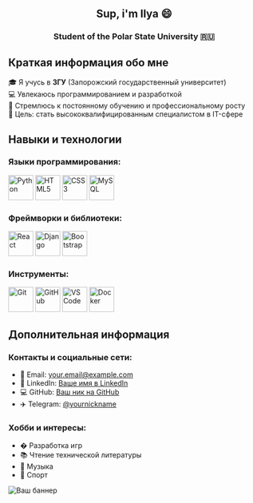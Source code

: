 <div align="center">
  
## Sup, i'm Ilya 😄
### Student of the Polar State University 🇷🇺

</div>

## Краткая информация обо мне

🎓 Я учусь в **ЗГУ** (Запорожский государственный университет)  
💻 Увлекаюсь программированием и разработкой  
🚀 Стремлюсь к постоянному обучению и профессиональному росту  
🎯 Цель: стать высококвалифицированным специалистом в IT-сфере  

## Навыки и технологии

### Языки программирования:
<img src="https://cdn.jsdelivr.net/gh/devicons/devicon/icons/python/python-original.svg" width="50" title="Python" /> <img src="https://cdn.jsdelivr.net/gh/devicons/devicon/icons/html5/html5-original.svg" width="50" title="HTML5" /> <img src="https://cdn.jsdelivr.net/gh/devicons/devicon/icons/css3/css3-original.svg" width="50" title="CSS3" /> <img src="https://cdn.jsdelivr.net/gh/devicons/devicon/icons/mysql/mysql-original.svg" width="50" title="MySQL" />

### Фреймворки и библиотеки:
<img src="https://cdn.jsdelivr.net/gh/devicons/devicon/icons/react/react-original.svg" width="50" title="React" />
<img src="https://cdn.jsdelivr.net/gh/devicons/devicon/icons/django/django-plain.svg" width="50" title="Django" />
<img src="https://cdn.jsdelivr.net/gh/devicons/devicon/icons/bootstrap/bootstrap-original.svg" width="50" title="Bootstrap" />

### Инструменты:
<img src="https://cdn.jsdelivr.net/gh/devicons/devicon/icons/git/git-original.svg" width="50" title="Git" />
<img src="https://cdn.jsdelivr.net/gh/devicons/devicon/icons/github/github-original.svg" width="50" title="GitHub" />
<img src="https://cdn.jsdelivr.net/gh/devicons/devicon/icons/vscode/vscode-original.svg" width="50" title="VS Code" />
<img src="https://cdn.jsdelivr.net/gh/devicons/devicon/icons/docker/docker-original.svg" width="50" title="Docker" />

## Дополнительная информация

### Контакты и социальные сети:
- 📧 Email: [your.email@example.com](mailto:your.email@example.com)
- 💼 LinkedIn: [Ваше имя в LinkedIn](https://linkedin.com/in/yourprofile)
- 💻 GitHub: [Ваш ник на GitHub](https://github.com/yourusername)
- ✈️ Telegram: [@yournickname](https://t.me/yournickname)

### Хобби и интересы:
- � Разработка игр
- 📚 Чтение технической литературы
- 🎵 Музыка
- 🏀 Спорт

![Ваш баннер](https://via.placeholder.com/800x400?text=Welcome+to+my+profile!&style=flat)




<!--

- 🔭 I’m currently working on ...
- 🌱 I’m currently learning ...
- 👯 I’m looking to collaborate on ...
- 🤔 I’m looking for help with ...
- 💬 Ask me about ...
- 📫 How to reach me: ...
- 😄 Pronouns: ...
- ⚡ Fun fact: ...
-->
